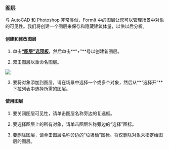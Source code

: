 ### 图层与 AutoCAD 和 Photoshop 非常类似，FormIt 中的图层让您可以管理场景中对象的可见性。我们将创建一个图层来保存和隐藏建筑体量，以供以后分析。#### 创建和修改图层1. 单击[**“图层”选项板**](../tool-library/tool-bars-extended.md)，然后单击**“+”**号以创建新图层。2. 双击图层以重命名图层。<br>![](./images/10c435cf-fcc2-4a4b-9135-094dea903da2.png)3. 要将对象添加到图层，请在场景中选择一个或多个对象，然后从**“选择开”**下拉列表中选择所需的图层。#### 使用图层1. 要关闭图层可见性，请单击图层名称旁边的复选框。2. 要选择图层上的所有对象，请单击图层名称旁边的“选择”图标。3. 要删除图层，请单击图层名称旁边的“垃圾桶”图标。将仅删除对象未指定给图层的图层。
